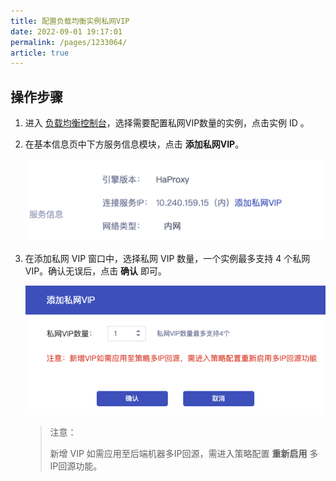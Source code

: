 ```yaml
---
title: 配置负载均衡实例私网VIP  
date: 2022-09-01 19:17:01
permalink: /pages/1233064/
article: true
---
```


## 操作步骤

1. 进入 [负载均衡控制台](https://console.capitalonline.net/loadbalancers)，选择需要配置私网VIP数量的实例，点击实例 ID 。

2. 在基本信息页中下方服务信息模块，点击 **添加私网VIP**。

   ![基本信息](../../pic/add-vip1.png)

3. 在添加私网 VIP 窗口中，选择私网 VIP 数量，一个实例最多支持 4 个私网 VIP。确认无误后，点击 **确认** 即可。

   ![基本信息](../../pic/add-vip2.png)
   
   > 注意：
   >
   > 新增 VIP 如需应用至后端机器多IP回源，需进入策略配置 **重新启用** 多IP回源功能。
